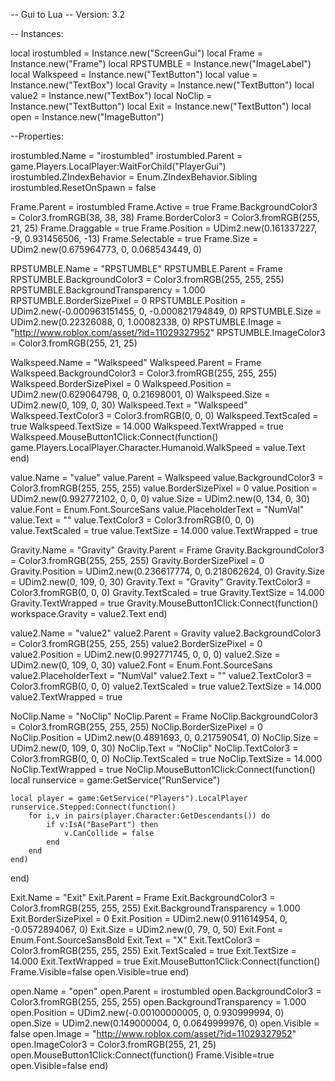 -- Gui to Lua
-- Version: 3.2

-- Instances:

local irostumbled = Instance.new("ScreenGui")
local Frame = Instance.new("Frame")
local RPSTUMBLE = Instance.new("ImageLabel")
local Walkspeed = Instance.new("TextButton")
local value = Instance.new("TextBox")
local Gravity = Instance.new("TextButton")
local value2 = Instance.new("TextBox")
local NoClip = Instance.new("TextButton")
local Exit = Instance.new("TextButton")
local open = Instance.new("ImageButton")

--Properties:

irostumbled.Name = "irostumbled"
irostumbled.Parent = game.Players.LocalPlayer:WaitForChild("PlayerGui")
irostumbled.ZIndexBehavior = Enum.ZIndexBehavior.Sibling
irostumbled.ResetOnSpawn = false

Frame.Parent = irostumbled
Frame.Active = true
Frame.BackgroundColor3 = Color3.fromRGB(38, 38, 38)
Frame.BorderColor3 = Color3.fromRGB(255, 21, 25)
Frame.Draggable = true
Frame.Position = UDim2.new(0.161337227, -9, 0.931456506, -13)
Frame.Selectable = true
Frame.Size = UDim2.new(0.675964773, 0, 0.068543449, 0)

RPSTUMBLE.Name = "RPSTUMBLE"
RPSTUMBLE.Parent = Frame
RPSTUMBLE.BackgroundColor3 = Color3.fromRGB(255, 255, 255)
RPSTUMBLE.BackgroundTransparency = 1.000
RPSTUMBLE.BorderSizePixel = 0
RPSTUMBLE.Position = UDim2.new(-0.000963151455, 0, -0.000821794849, 0)
RPSTUMBLE.Size = UDim2.new(0.22326088, 0, 1.00082338, 0)
RPSTUMBLE.Image = "http://www.roblox.com/asset/?id=11029327952"
RPSTUMBLE.ImageColor3 = Color3.fromRGB(255, 21, 25)

Walkspeed.Name = "Walkspeed"
Walkspeed.Parent = Frame
Walkspeed.BackgroundColor3 = Color3.fromRGB(255, 255, 255)
Walkspeed.BorderSizePixel = 0
Walkspeed.Position = UDim2.new(0.629064798, 0, 0.21698001, 0)
Walkspeed.Size = UDim2.new(0, 109, 0, 30)
Walkspeed.Text = "Walkspeed"
Walkspeed.TextColor3 = Color3.fromRGB(0, 0, 0)
Walkspeed.TextScaled = true
Walkspeed.TextSize = 14.000
Walkspeed.TextWrapped = true
Walkspeed.MouseButton1Click:Connect(function()
	game.Players.LocalPlayer.Character.Humanoid.WalkSpeed = value.Text
end)

value.Name = "value"
value.Parent = Walkspeed
value.BackgroundColor3 = Color3.fromRGB(255, 255, 255)
value.BorderSizePixel = 0
value.Position = UDim2.new(0.992772102, 0, 0, 0)
value.Size = UDim2.new(0, 134, 0, 30)
value.Font = Enum.Font.SourceSans
value.PlaceholderText = "NumVal"
value.Text = ""
value.TextColor3 = Color3.fromRGB(0, 0, 0)
value.TextScaled = true
value.TextSize = 14.000
value.TextWrapped = true

Gravity.Name = "Gravity"
Gravity.Parent = Frame
Gravity.BackgroundColor3 = Color3.fromRGB(255, 255, 255)
Gravity.BorderSizePixel = 0
Gravity.Position = UDim2.new(0.236617774, 0, 0.218062624, 0)
Gravity.Size = UDim2.new(0, 109, 0, 30)
Gravity.Text = "Gravity"
Gravity.TextColor3 = Color3.fromRGB(0, 0, 0)
Gravity.TextScaled = true
Gravity.TextSize = 14.000
Gravity.TextWrapped = true
Gravity.MouseButton1Click:Connect(function()
	workspace.Gravity = value2.Text
end)


value2.Name = "value2"
value2.Parent = Gravity
value2.BackgroundColor3 = Color3.fromRGB(255, 255, 255)
value2.BorderSizePixel = 0
value2.Position = UDim2.new(0.992771745, 0, 0, 0)
value2.Size = UDim2.new(0, 109, 0, 30)
value2.Font = Enum.Font.SourceSans
value2.PlaceholderText = "NumVal"
value2.Text = ""
value2.TextColor3 = Color3.fromRGB(0, 0, 0)
value2.TextScaled = true
value2.TextSize = 14.000
value2.TextWrapped = true


NoClip.Name = "NoClip"
NoClip.Parent = Frame
NoClip.BackgroundColor3 = Color3.fromRGB(255, 255, 255)
NoClip.BorderSizePixel = 0
NoClip.Position = UDim2.new(0.4891693, 0, 0.217590541, 0)
NoClip.Size = UDim2.new(0, 109, 0, 30)
NoClip.Text = "NoClip"
NoClip.TextColor3 = Color3.fromRGB(0, 0, 0)
NoClip.TextScaled = true
NoClip.TextSize = 14.000
NoClip.TextWrapped = true
NoClip.MouseButton1Click:Connect(function()
	local runservice = game:GetService("RunService")

	local player = game:GetService("Players").LocalPlayer
	runservice.Stepped:Connect(function()
		for i,v in pairs(player.Character:GetDescendants()) do
			if v:IsA("BasePart") then
				v.CanCollide = false
			end
		end
	end)
end)

Exit.Name = "Exit"
Exit.Parent = Frame
Exit.BackgroundColor3 = Color3.fromRGB(255, 255, 255)
Exit.BackgroundTransparency = 1.000
Exit.BorderSizePixel = 0
Exit.Position = UDim2.new(0.911614954, 0, -0.0572894067, 0)
Exit.Size = UDim2.new(0, 79, 0, 50)
Exit.Font = Enum.Font.SourceSansBold
Exit.Text = "X"
Exit.TextColor3 = Color3.fromRGB(255, 255, 255)
Exit.TextScaled = true
Exit.TextSize = 14.000
Exit.TextWrapped = true
Exit.MouseButton1Click:Connect(function()
	Frame.Visible=false
	open.Visible=true
end)

open.Name = "open"
open.Parent = irostumbled
open.BackgroundColor3 = Color3.fromRGB(255, 255, 255)
open.BackgroundTransparency = 1.000
open.Position = UDim2.new(-0.00100000005, 0, 0.930999994, 0)
open.Size = UDim2.new(0.149000004, 0, 0.0649999976, 0)
open.Visible = false
open.Image = "http://www.roblox.com/asset/?id=11029327952"
open.ImageColor3 = Color3.fromRGB(255, 21, 25)
open.MouseButton1Click:Connect(function()
	Frame.Visible=true
	open.Visible=false
end)
